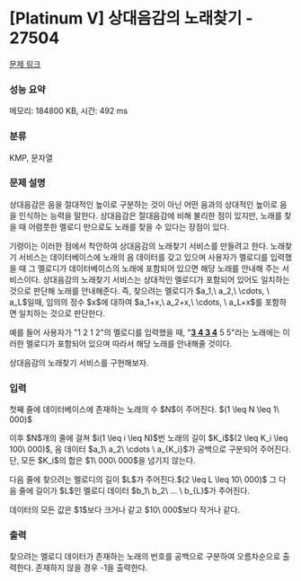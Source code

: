 # [Platinum V] 상대음감의 노래찾기 - 27504 

[문제 링크](https://www.acmicpc.net/problem/27504) 

### 성능 요약

메모리: 184800 KB, 시간: 492 ms

### 분류

KMP, 문자열

### 문제 설명

<p>상대음감은 음을 절대적인 높이로 구분하는 것이 아닌 어떤 음과의 상대적인 높이로 음을 인식하는 능력을 말한다. 상대음감은 절대음감에 비해 불리한 점이 있지만, 노래를 찾을 때 어렴풋한 멜로디 만으로도 노래를 찾을 수 있다는 장점이 있다.</p>

<p>기령이는 이러한 점에서 착안하여 상대음감의 노래찾기 서비스를 만들려고 한다. 노래찾기 서비스는 데이터베이스에 노래의 음 데이터를 갖고 있으며 사용자가 멜로디를 입력했을 때 그 멜로디가 데이터베이스의 노래에 포함되어 있으면 해당 노래를 안내해 주는 서비스이다. 상대음감의 노래찾기 서비스는 상대적인 멜로디가 포함되어 있어도 일치하는 것으로 판단해 노래를 안내해준다. 즉, 찾으려는 멜로디가 $a_1,\ a_2,\ \cdots, \ a_L$일때, 임의의 정수 $x$에 대하여 $a_1+x,\ a_2+x,\ \cdots, \ a_L+x$를 포함하면 일치하는 것으로 판단한다.</p>

<p>예를 들어 사용자가 "1 2 1 2"의 멜로디를 입력했을 때, "<strong><u>3 4 3 4</u></strong> 5 5"라는 노래에는 이러한 멜로디가 포함되어 있으며 따라서 해당 노래를 안내해줄 것이다.</p>

<p>상대음감의 노래찾기 서비스를 구현해보자.</p>

### 입력 

 <p>첫째 줄에 데이터베이스에 존재하는 노래의 수 $N$이 주어진다. $(1 \leq N \leq 1\ 000)$</p>

<p>이후 $N$개의 줄에 걸쳐 $i(1 \leq i \leq N)$번 노래의 길이 $K_i$$(2 \leq K_i \leq 100\ 000)$, 음 데이터 $a_1\ a_2\ \cdots \ a_{K_i}$가 공백으로 구분되어 주어진다. 단, 모든 $K_i$의 합은 $1\ 000\ 000$을 넘기지 않는다.</p>

<p>다음 줄에 찾으려는 멜로디의 길이 $L$가 주어진다.$(2 \leq L \leq 10\ 000)$ 그 다음 줄에 길이가 $L$인 멜로디 데이터 $b_1\ b_2\ ... \ b_{L}$가 주어진다.</p>

<p>데이터의 모든 값은 $1$보다 크거나 같고 $10\ 000$보다 작거나 같다.</p>

### 출력 

 <p>찾으려는 멜로디 데이터가 존재하는 노래의 번호를 공백으로 구분하여 오름차순으로 출력한다. 존재하지 않을 경우 -1을 출력한다.</p>

